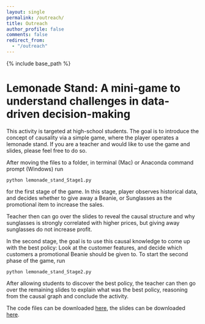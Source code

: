 ```yaml
---
layout: single
permalink: /outreach/
title: Outreach
author_profile: false
comments: false
redirect_from: 
  - "/outreach"
---
```

{% include base_path %}

# Lemonade Stand: A mini-game to understand challenges in data-driven decision-making

This activity is targeted at high-school students. The goal is to introduce the concept of causality via a simple game, where the player operates a lemonade stand. If you are a teacher and would like to use the game and slides, please feel free to do so. 

After moving the files to a folder, in terminal (Mac) or Anaconda command prompt (Windows) run 

`python lemonade_stand_Stage1.py`

for the first stage of the game. In this stage, player observes historical data, and decides whether to give away a Beanie, or Sunglasses as the promotional item to increase the sales. 

Teacher then can go over the slides to reveal the causal structure and why sunglasses is strongly correlated with higher prices, but giving away sunglasses do not increase profit. 

In the second stage, the goal is to use this causal knowledge to come up with the best policy: Look at the customer features, and decide which customers a promotional Beanie should be given to. To start the second phase of the game, run

`python lemonade_stand_Stage2.py`

After allowing students to discover the best policy, the teacher can then go over the remaining slides to explain what was the best policy, reasoning from the causal graph and conclude the activity. 

The code files can be downloaded [here](https://github.com/mkocaoglu/mkocaoglu.github.io/blob/master/files/Lemonade_Stand_Final.zip), the slides can be downloaded [here](https://github.com/mkocaoglu/mkocaoglu.github.io/blob/master/files/LemonadeStand.pdf).

